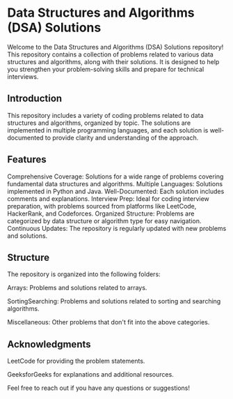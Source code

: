 # Data Structures and Algorithms (DSA) Solutions
Welcome to the Data Structures and Algorithms (DSA) Solutions repository! This repository contains a collection of problems related to various data structures and algorithms, along with their solutions. It is designed to help you strengthen your problem-solving skills and prepare for technical interviews.

## Introduction
This repository includes a variety of coding problems related to data structures and algorithms, organized by topic. The solutions are implemented in multiple programming languages, and each solution is well-documented to provide clarity and understanding of the approach.

## Features

Comprehensive Coverage: Solutions for a wide range of problems covering fundamental data structures and algorithms.
Multiple Languages: Solutions implemented in Python and Java.
Well-Documented: Each solution includes comments and explanations.
Interview Prep: Ideal for coding interview preparation, with problems sourced from platforms like LeetCode, HackerRank, and Codeforces.
Organized Structure: Problems are categorized by data structure or algorithm type for easy navigation.
Continuous Updates: The repository is regularly updated with new problems and solutions.

## Structure

The repository is organized into the following folders:

Arrays: Problems and solutions related to arrays.

SortingSearching: Problems and solutions related to sorting and searching algorithms.

Miscellaneous: Other problems that don't fit into the above categories.

## Acknowledgments

LeetCode for providing the problem statements.

GeeksforGeeks for explanations and additional resources.

Feel free to reach out if you have any questions or suggestions!
